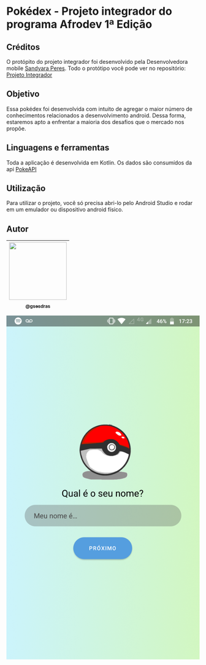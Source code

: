 # Pokédex - Projeto integrador do programa Afrodev 1ª Edição

## Créditos
O protópito do projeto integrador foi desenvolvido pela Desenvolvedora mobile [Sandyara Peres].
Todo o protótipo você pode ver no repositório: [Projeto Integrador]

## Objetivo
Essa pokédex foi desenvolvida com intuito de agregar o maior número de conhecimentos relacionados a desenvolvimento android. 
Dessa forma, estaremos apto a enfrentar a maioria dos desafios que o mercado nos propõe.

## Linguagens e ferramentas
Toda a aplicação é desenvolvida em Kotlin. Os dados são consumídos da api [PokeAPI]

## Utilização
Para utilizar o projeto, você só precisa abri-lo pelo Android Studio e rodar em um emulador ou dispositivo android físico.

## Autor

| [<img width="150px" height="150px" src="https://avatars0.githubusercontent.com/u/43199901?s=460&v=4"><br><sub>@gsesdras</sub>](https://github.com/gsesdras) |
| :---: |

<img src="screenshots/landing.png"/>





[Sandyara Peres]: https://www.linkedin.com/in/sandyaraperes/
[Projeto Integrador]: https://github.com/SandyaraPeres/afrodev-android/
[PokeAPI]: https://pokeapi.co/
